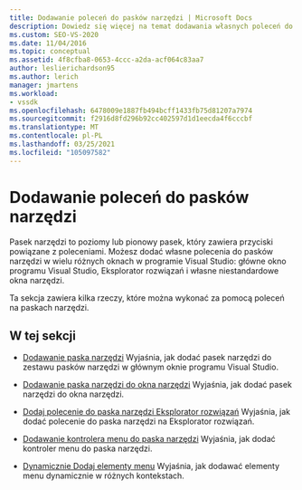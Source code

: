 ```yaml
---
title: Dodawanie poleceń do pasków narzędzi | Microsoft Docs
description: Dowiedz się więcej na temat dodawania własnych poleceń do pasków narzędzi w systemie Windows w programie Visual Studio, w tym okna głównego, Eksplorator rozwiązań i niestandardowych okien narzędzi.
ms.custom: SEO-VS-2020
ms.date: 11/04/2016
ms.topic: conceptual
ms.assetid: 4f8cfba8-0653-4ccc-a2da-acf064c83aa7
author: leslierichardson95
ms.author: lerich
manager: jmartens
ms.workload:
- vssdk
ms.openlocfilehash: 6478009e1887fb494bcff1433fb75d81207a7974
ms.sourcegitcommit: f2916d8fd296b92cc402597d1d1eecda4f6cccbf
ms.translationtype: MT
ms.contentlocale: pl-PL
ms.lasthandoff: 03/25/2021
ms.locfileid: "105097582"
---
```

# <a name="add-commands-to-toolbars"></a>Dodawanie poleceń do pasków narzędzi
Pasek narzędzi to poziomy lub pionowy pasek, który zawiera przyciski powiązane z poleceniami. Możesz dodać własne polecenia do pasków narzędzi w wielu różnych oknach w programie Visual Studio: główne okno programu Visual Studio, Eksplorator rozwiązań i własne niestandardowe okna narzędzi.

 Ta sekcja zawiera kilka rzeczy, które można wykonać za pomocą poleceń na paskach narzędzi.

## <a name="in-this-section"></a>W tej sekcji
- [Dodawanie paska narzędzi](../extensibility/adding-a-toolbar.md) Wyjaśnia, jak dodać pasek narzędzi do zestawu pasków narzędzi w głównym oknie programu Visual Studio.

- [Dodawanie paska narzędzi do okna narzędzi](../extensibility/adding-a-toolbar-to-a-tool-window.md) Wyjaśnia, jak dodać pasek narzędzi do okna narzędzi.

- [Dodaj polecenie do paska narzędzi Eksplorator rozwiązań](../extensibility/adding-a-command-to-the-solution-explorer-toolbar.md) Wyjaśnia, jak dodać polecenie do paska narzędzi na Eksplorator rozwiązań.

- [Dodawanie kontrolera menu do paska narzędzi](../extensibility/adding-a-menu-controller-to-a-toolbar.md) Wyjaśnia, jak dodać kontroler menu do paska narzędzi.

- [Dynamicznie Dodaj elementy menu](../extensibility/dynamically-adding-menu-items.md) Wyjaśnia, jak dodawać elementy menu dynamicznie w różnych kontekstach.
